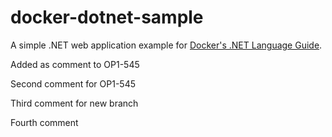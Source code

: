 # docker-dotnet-sample

A simple .NET web application example for [Docker's .NET Language Guide](https://docs.docker.com/language/dotnet/).

Added as comment to OP1-545

Second comment for OP1-545

Third comment for new branch

Fourth comment